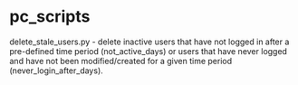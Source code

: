 # pc_scripts
delete_stale_users.py - delete inactive users that have not logged in after a pre-defined time period (not_active_days) or users that have never logged and have not been modified/created for a given time period (never_login_after_days).

